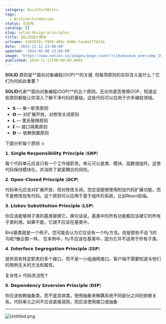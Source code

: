```yaml
---
category: QuickTechBites
tags:
  - ArchitectureDesign
status: 已发布
catalog: []
slug: solid-design-principles
title: SOLID设计原则
urlname: 2d810f8c-f950-406c-8d0b-faa4a27fd21b
date: '2023-11-12 23:08:00'
updated: '2024-05-08 23:04:00'
image: 'https://www.notion.so/images/page-cover/rijksmuseum_avercamp_1620.jpg'
published: 2019-11-12T08:00:00.000Z
---
```


**SOLID** 原则是**面向对象编程(OOP)**的关键. 但每项原则的实际含义是什么？它们为何如此重要？


**SOLID**代表**面向对象编程(OOP)**的五个原则。无论你是否使用OOP，知道这些原则都能让你深入了解干净代码的基础，这些代码可以应用于许多编程领域。

- 𝗦 — 单一职责原则
- 𝗢 — 对扩展开放，对修改关闭原则
- 𝗟 — 里氏替换原则
- 𝗜 — 接口隔离原则
- 𝗗 — 依赖倒置原则

下面分析每个原则 ↓


𝟭. 𝗦𝗶𝗻𝗴𝗹𝗲 𝗥𝗲𝘀𝗽𝗼𝗻𝘀𝗶𝗯𝗶𝗹𝗶𝘁𝘆 𝗣𝗿𝗶𝗻𝗰𝗶𝗽𝗹𝗲 (𝗦𝗥𝗣)


每个代码单元应该只有一个工作或职责。单元可以是类、模块、函数或组件。这使代码保持模块化，并消除了紧密耦合的风险。


𝟮. 𝗢𝗽𝗲𝗻-𝗖𝗹𝗼𝘀𝗲𝗱 𝗣𝗿𝗶𝗻𝗰𝗶𝗽𝗹𝗲 (𝗢𝗖𝗣)


代码单元应该对扩展开放，但对修改关闭。您应该能够使用附加代码扩展功能，而不是修改现有代码。这个原则可以应用于基于组件的系统，比如React前端。


𝟯. 𝗟𝗶𝘀𝗸𝗼𝘃 𝗦𝘂𝗯𝘀𝘁𝗶𝘁𝘂𝘁𝗶𝗼𝗻 𝗣𝗿𝗶𝗻𝗰𝗶𝗽𝗹𝗲 (𝗟𝗦𝗣)


你应该能够用子类的基类替换它。换句话说，基类中的所有功能都应该被它的所有子类利用。如果不能，它就不应该在基类中。


Bird基类就是一个例子。您可能会认为它应该有一个fly方法。但是那些不会飞的鸟呢?像企鹅一样。
在本例中，fly不应该在基类中，因为它并不适用于所有子类。


𝟰. 𝗜𝗻𝘁𝗲𝗿𝗳𝗮𝗰𝗲 𝗦𝗲𝗴𝗿𝗲𝗴𝗮𝘁𝗶𝗼𝗻 𝗣𝗿𝗶𝗻𝗰𝗶𝗽𝗹𝗲 (𝗜𝗦𝗣)


提供具有特定职责的多个接口，而不是一小组通用接口。客户端不需要知道与他们的用例无关的方法和属性。


复杂性↓
代码灵活性↑


𝟱. 𝗗𝗲𝗽𝗲𝗻𝗱𝗲𝗻𝗰𝘆 𝗜𝗻𝘃𝗲𝗿𝘀𝗶𝗼𝗻 𝗣𝗿𝗶𝗻𝗰𝗶𝗽𝗹𝗲 (𝗗𝗜𝗣)


你应该依赖抽象类，而不是具体类。使用抽象来解耦系统不同部分之间的依赖关系。代码单元之间不应该直接调用，而应该使用接口或抽象


---


![Untitled.png](https://prod-files-secure.s3.us-west-2.amazonaws.com/5d24fe63-e567-4804-86f9-9fdc62e13082/6fc4afd3-478b-4aaf-9884-0a3f8e406a71/Untitled.png?X-Amz-Algorithm=AWS4-HMAC-SHA256&X-Amz-Content-Sha256=UNSIGNED-PAYLOAD&X-Amz-Credential=ASIAZI2LB466UFUTCJZA%2F20250131%2Fus-west-2%2Fs3%2Faws4_request&X-Amz-Date=20250131T053634Z&X-Amz-Expires=3600&X-Amz-Security-Token=IQoJb3JpZ2luX2VjEKr%2F%2F%2F%2F%2F%2F%2F%2F%2F%2FwEaCXVzLXdlc3QtMiJHMEUCIQDMKKIKsiKbZ51v4T%2BbvFUS0isXHZZwY5FED4Jn5KpTxQIgVFIzbzEOaVPuxgh3eVRcYnxZkmcMHmQqw80lfhnD0GwqiAQIs%2F%2F%2F%2F%2F%2F%2F%2F%2F%2F%2FARAAGgw2Mzc0MjMxODM4MDUiDBiD9ErO%2BO%2FJVwjPkircA%2FKvqaTBD6ZFYKx53pN3HtiVeA795wcePZZKSq8OdvtgHpT5YWJ65V2mYlWG4friK3K01yxooyUEubpyQFYhycr7Gki%2FknmhcwLqXPz2ok5CxKZuj3JBC8KLFpZlfRMDG5MGgy3LlAzkrylh7S8n%2BBFNIv9R%2BPKJyRAYBqqNnlbChjvpFviaU6IZvvV%2FXXbM%2BCFYuGfqVqOm30tXa%2FfKtqOT4IkE22TnzdAxwNUgJwaAJT2Rn4u%2B%2BbxOwPu65zHok4SvLemOFGomfMYmRBZO5aej6dkSiGKlbEVQV0znZNbOEx0VhmwmdZuVpzgzmLjFXnS%2BpokcLCnCbdZ6FwRRcZIU3z1UW0G2C8JsLWC7Zl224sCNHBESf2Om08Iy%2BOYtrWaBCGPsy%2Fk%2FU0hhmFAJWDAZXpOgeuhsvrWtRVJCTmucbmcqbbGbmrF4TdJF88uBrRsMS67qCv9nxfRBZsLwxLC3Y%2BCQx6mU84hNVJ8JOFU99AnAQxZVvN8vSPCbHqhTH5m%2F0UQ9dPNTdq65qh3fINwMDgm1CuSxJ2garurIIZ8URqn1TNgjg1S76ENyUv13%2BRg1aZ37407YUzEroPEr5puUJ%2FYGcxk%2FkfPKp2vsMtCQsNn4uk8gecDeXW6CMNDQ8LwGOqUBKSaivZQ0Jo7wXl%2FO%2F4eSE4c3ct9R4GgWlZCul9VNlzu7Gb8QX0Jv%2Bxx6cvbDbbHJObB%2B1fNuk6WVhbL0LWv3r%2FFvpw%2FMSx5kBS6%2FgK8bFWym%2BqdY%2FeaX8GM%2F95Stj9Vaw%2FryV8Hq2a5fNVITcV0GnnumN7VnROlM%2FTdcVrGe8bVj02lHVtRz67gVUkhWP7OW3lBDGaZSvfz9mtYHoqSQ68fJa0BR&X-Amz-Signature=5093c4746e65d71fbd2f07ea9cf802960459b104dfa910706581272d88bdfd8f&X-Amz-SignedHeaders=host&x-id=GetObject)

